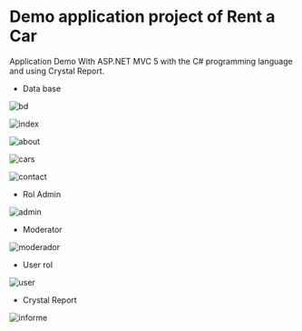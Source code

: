 # Demo application project of Rent a Car


Application Demo  With ASP.NET MVC 5 with the C# programming language and  using Crystal Report.


- Data base


![bd](https://cloud.githubusercontent.com/assets/25255847/23394833/dbd2bce0-fd50-11e6-9735-4ddd8f205510.png)


![index](https://cloud.githubusercontent.com/assets/25255847/23394829/db92ab78-fd50-11e6-824e-34de5cff3df5.PNG)


![about](https://cloud.githubusercontent.com/assets/25255847/23394825/db7e2fc2-fd50-11e6-93ab-69a6ca53baa9.PNG)



![cars](https://cloud.githubusercontent.com/assets/25255847/23394828/db8bcb8c-fd50-11e6-9e13-2ab04332a234.PNG)

![contact](https://cloud.githubusercontent.com/assets/25255847/23394827/db8b40e0-fd50-11e6-82e8-4a2cf2dad570.PNG)

- Rol Admin

![admin](https://cloud.githubusercontent.com/assets/25255847/23394938/80aad4d2-fd51-11e6-8a05-0c841eadc344.PNG)

- Moderator

![moderador](https://cloud.githubusercontent.com/assets/25255847/23394831/dba58748-fd50-11e6-8f64-53bb2837f287.PNG)

- User rol

![user](https://cloud.githubusercontent.com/assets/25255847/23394832/dba68cec-fd50-11e6-9416-265ec5e67f07.PNG)


- Crystal Report

![informe](https://cloud.githubusercontent.com/assets/25255847/23394830/db9911c0-fd50-11e6-91de-3ca0149b7b84.PNG)


